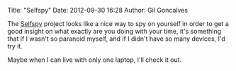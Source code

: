 Title: "Selfspy"
Date: 2012-09-30 16:28
Author: Gil Goncalves

The [Selfspy](https://github.com/gurgeh/selfspy) project looks like a nice way to spy on yourself in order to get a good insight on what exactly are you doing with your time, it's something that if I wasn't so paranoid myself, and if I didn't have so many devices, I'd try it. 

Maybe when I can live with only one laptop, I'll check it out.
